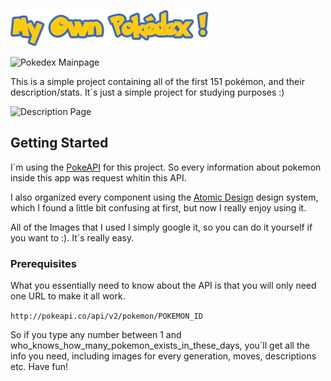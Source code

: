 ![App Title](/MyOwnPokedexFigma.png "My Own Pokédex")

![Pokedex Mainpage](https://i.postimg.cc/6Q1dqKQb/pokedex-Mainpage.png)

This is a simple project containing all of the first 151 pokémon, and their description/stats. It´s just a simple project for studying purposes :)

![Description Page](https://i.postimg.cc/hvVx271N/descriptionpokedex.png)

## Getting Started

I´m using the [PokeAPI](https://pokeapi.co/) for this project. So every information about pokemon inside this app was request whitin this API.

I also organized every component using the [Atomic Design](https://bradfrost.com/blog/post/atomic-web-design/) design system, which I found a little bit confusing at first, but now I really enjoy using it.

All of the Images that I used I simply google it, so you can do it yourself if you want to :). It´s really easy.

### Prerequisites

What you essentially need to know about the API is that you will only need one URL to make it all work.

`http://pokeapi.co/api/v2/pokemon/POKEMON_ID`

So if you type any number between 1 and who_knows_how_many_pokemon_exists_in_these_days, you´ll get all the info you need, including images for every generation, moves, descriptions etc. Have fun!
